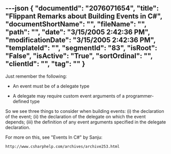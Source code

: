 ---json
{
  "documentId": "2076071654",
  "title": "Flippant Remarks about Building Events in C#",
  "documentShortName": "",
  "fileName": "",
  "path": "",
  "date": "3/15/2005 2:42:36 PM",
  "modificationDate": "3/15/2005 2:42:36 PM",
  "templateId": "",
  "segmentId": "83",
  "isRoot": "False",
  "isActive": "True",
  "sortOrdinal": "",
  "clientId": "",
  "tag": ""
}
---

Just remember the following:

* An event must be of a delegate type

* A delegate may require custom event arguments of a programmer-defined type

So we see three things to consider when building events: (i) the declaration of the event; (ii) the declaration of the delegate on which the event depends; (iii) the definition of any event arguments specified in the delegate declaration.

For more on this, see &quot;Events In C#&quot; by Sanju:

    http://www.csharphelp.com/archives/archive253.html
